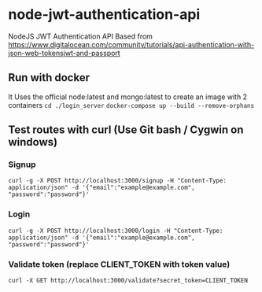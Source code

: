 # node-jwt-authentication-api

NodeJS JWT Authentication API
Based from https://www.digitalocean.com/community/tutorials/api-authentication-with-json-web-tokensjwt-and-passport 

## Run with docker
It Uses the official node:latest and mongo:latest to create an image with 2 containers
```cd ./login_server```
```docker-compose up --build --remove-orphans```

## Test routes with curl (Use Git bash / Cygwin on windows)
### Signup
```curl -g -X POST http://localhost:3000/signup -H "Content-Type: application/json" -d '{"email":"example@example.com", "password":"password"}'```

### Login
```curl -g -X POST http://localhost:3000/login -H "Content-Type: application/json" -d '{"email":"example@example.com", "password":"password"}'```

### Validate token (replace CLIENT_TOKEN with token value)
```curl -X GET http://localhost:3000/validate?secret_token=CLIENT_TOKEN```